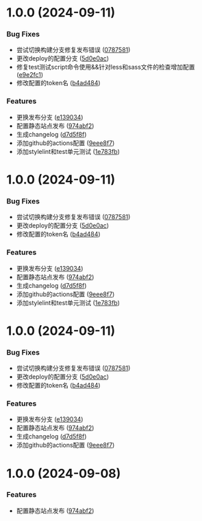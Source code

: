 # 1.0.0 (2024-09-11)


### Bug Fixes

* 尝试切换构建分支修复发布错误 ([0787581](https://github.com/Jing970712/public_cli_min/commit/078758135674f75c6c9fd67e00521ead1bb481b1))
* 更改deploy的配置分支 ([5d0e0ac](https://github.com/Jing970712/public_cli_min/commit/5d0e0ac84e79b8e25d7608d69ddc5f52704adbf8))
* 修复test测试script命令使用&&针对less和sass文件的检查增加配置 ([e9e2fc1](https://github.com/Jing970712/public_cli_min/commit/e9e2fc144edece9bcdad5d41f0a95aa0bf4cf562))
* 修改配置的token名 ([b4ad484](https://github.com/Jing970712/public_cli_min/commit/b4ad484d69aa3fbf7664f8a4deee8acc8197eaf4))


### Features

* 更换发布分支 ([e139034](https://github.com/Jing970712/public_cli_min/commit/e139034e35f634eed8b0f10a2ef3b6d38bee0e26))
* 配置静态站点发布 ([974abf2](https://github.com/Jing970712/public_cli_min/commit/974abf205be3a9a0706dd703a82560068a2e6e84))
* 生成changelog ([d7d5f8f](https://github.com/Jing970712/public_cli_min/commit/d7d5f8f3f4b110c80afa552e4bf6542db92cf667))
* 添加github的actions配置 ([9eee8f7](https://github.com/Jing970712/public_cli_min/commit/9eee8f76e18e752a5d8376a3e2723bee813a81ae))
* 添加stylelint和test单元测试 ([1e783fb](https://github.com/Jing970712/public_cli_min/commit/1e783fbbc3892f8a4094b76703bf054b869fc698))



# 1.0.0 (2024-09-11)


### Bug Fixes

* 尝试切换构建分支修复发布错误 ([0787581](https://github.com/Jing970712/public_cli_min/commit/078758135674f75c6c9fd67e00521ead1bb481b1))
* 更改deploy的配置分支 ([5d0e0ac](https://github.com/Jing970712/public_cli_min/commit/5d0e0ac84e79b8e25d7608d69ddc5f52704adbf8))
* 修改配置的token名 ([b4ad484](https://github.com/Jing970712/public_cli_min/commit/b4ad484d69aa3fbf7664f8a4deee8acc8197eaf4))


### Features

* 更换发布分支 ([e139034](https://github.com/Jing970712/public_cli_min/commit/e139034e35f634eed8b0f10a2ef3b6d38bee0e26))
* 配置静态站点发布 ([974abf2](https://github.com/Jing970712/public_cli_min/commit/974abf205be3a9a0706dd703a82560068a2e6e84))
* 生成changelog ([d7d5f8f](https://github.com/Jing970712/public_cli_min/commit/d7d5f8f3f4b110c80afa552e4bf6542db92cf667))
* 添加github的actions配置 ([9eee8f7](https://github.com/Jing970712/public_cli_min/commit/9eee8f76e18e752a5d8376a3e2723bee813a81ae))
* 添加stylelint和test单元测试 ([1e783fb](https://github.com/Jing970712/public_cli_min/commit/1e783fbbc3892f8a4094b76703bf054b869fc698))



# 1.0.0 (2024-09-11)


### Bug Fixes

* 尝试切换构建分支修复发布错误 ([0787581](https://github.com/Jing970712/public_cli_min/commit/078758135674f75c6c9fd67e00521ead1bb481b1))
* 更改deploy的配置分支 ([5d0e0ac](https://github.com/Jing970712/public_cli_min/commit/5d0e0ac84e79b8e25d7608d69ddc5f52704adbf8))
* 修改配置的token名 ([b4ad484](https://github.com/Jing970712/public_cli_min/commit/b4ad484d69aa3fbf7664f8a4deee8acc8197eaf4))


### Features

* 更换发布分支 ([e139034](https://github.com/Jing970712/public_cli_min/commit/e139034e35f634eed8b0f10a2ef3b6d38bee0e26))
* 配置静态站点发布 ([974abf2](https://github.com/Jing970712/public_cli_min/commit/974abf205be3a9a0706dd703a82560068a2e6e84))
* 生成changelog ([d7d5f8f](https://github.com/Jing970712/public_cli_min/commit/d7d5f8f3f4b110c80afa552e4bf6542db92cf667))
* 添加github的actions配置 ([9eee8f7](https://github.com/Jing970712/public_cli_min/commit/9eee8f76e18e752a5d8376a3e2723bee813a81ae))



# 1.0.0 (2024-09-08)


### Features

* 配置静态站点发布 ([974abf2](https://github.com/Jing970712/public_cli_min/commit/974abf205be3a9a0706dd703a82560068a2e6e84))




